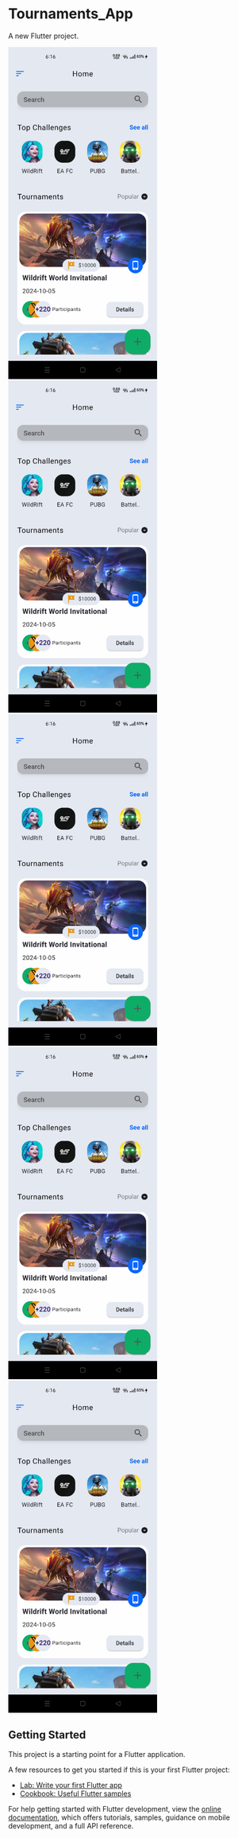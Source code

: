 # Tournaments_App

A new Flutter project.

<img src="Screenshot_2025-03-27-18-16-09-20_3d563f9e9ed844ac5bd768b7012c757d.jpg" alt="Screenshot" width="300">
<img src="Screenshot_2025-03-27-18-16-09-20_3d563f9e9ed844ac5bd768b7012c757d.jpg" alt="Screenshot" width="300">
<img src="Screenshot_2025-03-27-18-16-09-20_3d563f9e9ed844ac5bd768b7012c757d.jpg" alt="Screenshot" width="300">
<img src="Screenshot_2025-03-27-18-16-09-20_3d563f9e9ed844ac5bd768b7012c757d.jpg" alt="Screenshot" width="300">
<img src="Screenshot_2025-03-27-18-16-09-20_3d563f9e9ed844ac5bd768b7012c757d.jpg" alt="Screenshot" width="300">

## Getting Started

This project is a starting point for a Flutter application.

A few resources to get you started if this is your first Flutter project:

- [Lab: Write your first Flutter app](https://docs.flutter.dev/get-started/codelab)
- [Cookbook: Useful Flutter samples](https://docs.flutter.dev/cookbook)

For help getting started with Flutter development, view the
[online documentation](https://docs.flutter.dev/), which offers tutorials,
samples, guidance on mobile development, and a full API reference.
